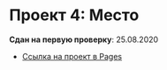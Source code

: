 # Проект 4: Место

**Сдан на первую проверку**: 25.08.2020

* [Ссылка на проект в Pages](https://space-boss.github.io/mesto/)

